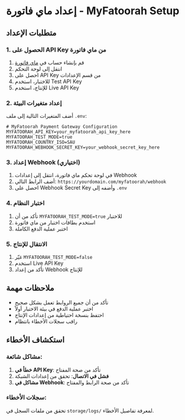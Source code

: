 # إعداد ماي فاتورة - MyFatoorah Setup

## متطلبات الإعداد

### 1. الحصول على API Key من ماي فاتورة

1. قم بإنشاء حساب في [ماي فاتورة](https://myfatoorah.com)
2. انتقل إلى لوحة التحكم
3. احصل على API Key من قسم الإعدادات
4. للاختبار، استخدم Test API Key
5. للإنتاج، استخدم Live API Key

### 2. إعداد متغيرات البيئة

أضف المتغيرات التالية إلى ملف `.env`:

```env
# MyFatoorah Payment Gateway Configuration
MYFATOORAH_API_KEY=your_myfatoorah_api_key_here
MYFATOORAH_TEST_MODE=true
MYFATOORAH_COUNTRY_ISO=SAU
MYFATOORAH_WEBHOOK_SECRET_KEY=your_webhook_secret_key_here
```

### 3. إعداد Webhook (اختياري)

1. في لوحة تحكم ماي فاتورة، انتقل إلى إعدادات Webhook
2. أضف الرابط التالي: `https://yourdomain.com/myfatoorah/webhook`
3. احصل على Webhook Secret Key وأضفه إلى `.env`

### 4. اختبار النظام

1. تأكد من أن `MYFATOORAH_TEST_MODE=true` للاختبار
2. استخدم بطاقات اختبار من ماي فاتورة
3. اختبر عملية الدفع الكاملة

### 5. الانتقال للإنتاج

1. غيّر `MYFATOORAH_TEST_MODE=false`
2. استخدم Live API Key
3. تأكد من إعداد Webhook للإنتاج

## ملاحظات مهمة

- تأكد من أن جميع الروابط تعمل بشكل صحيح
- اختبر عملية الدفع في بيئة الاختبار أولاً
- احتفظ بنسخة احتياطية من إعدادات الإنتاج
- راقب سجلات الأخطاء بانتظام

## استكشاف الأخطاء

### مشاكل شائعة:

1. **خطأ في API Key**: تأكد من صحة المفتاح
2. **فشل في الاتصال**: تحقق من إعدادات الشبكة
3. **مشاكل في Webhook**: تأكد من صحة الرابط والمفتاح

### سجلات الأخطاء:

تحقق من ملفات السجل في `storage/logs/` لمعرفة تفاصيل الأخطاء.
